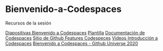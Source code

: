 # Bienvenido-a-Codespaces
Recursos de la sesión

<a href="https://stdntpartners-my.sharepoint.com/:p:/g/personal/karime_pacheco_studentambassadors_com/EeSn2XA7YAJPjSIfLsI2VwMBhdh4xvT1JY0IgX2Ix7OFwQ?e=SlUB9L">Diapositivas Bienvenido a Codespaces</a>
<a href="https://github.com/education/codespaces-project-template-js">Plantilla</a>
<a href="https://docs.github.com/es/codespaces">Documentación de Codespaces</a>
<a href="https://github.com/features/codespaces">Sitio de Github Features Codespeces</a>
<a href="https://www.youtube.com/playlist?list=PLmsFUfdnGr3wTl-NCblzcrEv2lFSX975-">Videos Introducción a Codespaces</a>
<a href="https://www.youtube.com/watch?v=j5VQ8OlwbqI">Bienvenido a Codespaces - Github Universe 2020</a>
